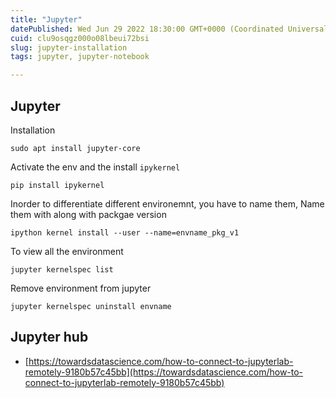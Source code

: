 ```yaml
---
title: "Jupyter"
datePublished: Wed Jun 29 2022 18:30:00 GMT+0000 (Coordinated Universal Time)
cuid: clu9osqgz000o08lbeui72bsi
slug: jupyter-installation
tags: jupyter, jupyter-notebook

---
```


## Jupyter

Installation

```plaintext
sudo apt install jupyter-core
```

Activate the env and the install `ipykernel`

```plaintext
pip install ipykernel
```

Inorder to differentiate different environemnt, you have to name them, Name them with along with packgae version

```plaintext
ipython kernel install --user --name=envname_pkg_v1
```

To view all the environment

```plaintext
jupyter kernelspec list
```

Remove environment from jupyter

```plaintext
jupyter kernelspec uninstall envname
```

## Jupyter hub

* [https://towardsdatascience.com/how-to-connect-to-jupyterlab-remotely-9180b57c45bb](https://towardsdatascience.com/how-to-connect-to-jupyterlab-remotely-9180b57c45bb)